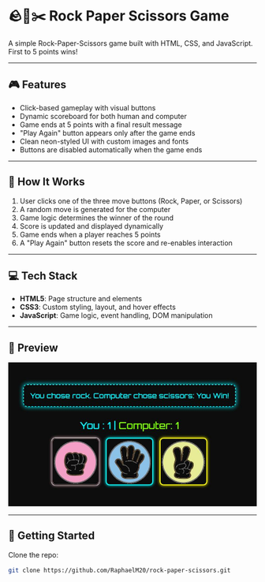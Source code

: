 # 🪨📄✂️ Rock Paper Scissors Game

A simple Rock-Paper-Scissors game built with HTML, CSS, and JavaScript. First to 5 points wins!

---

## 🎮 Features

- Click-based gameplay with visual buttons  
- Dynamic scoreboard for both human and computer  
- Game ends at 5 points with a final result message  
- "Play Again" button appears only after the game ends  
- Clean neon-styled UI with custom images and fonts  
- Buttons are disabled automatically when the game ends  

---

## 🧠 How It Works

1. User clicks one of the three move buttons (Rock, Paper, or Scissors)  
2. A random move is generated for the computer  
3. Game logic determines the winner of the round  
4. Score is updated and displayed dynamically  
5. Game ends when a player reaches 5 points  
6. A "Play Again" button resets the score and re-enables interaction  

---

## 💻 Tech Stack

- **HTML5**: Page structure and elements  
- **CSS3**: Custom styling, layout, and hover effects  
- **JavaScript**: Game logic, event handling, DOM manipulation  

---

## 📸 Preview

<img src="rps-images/rps-preview.jpg" alt="Game Preview" />

---

## 🚀 Getting Started

Clone the repo:

```bash
git clone https://github.com/RaphaelM20/rock-paper-scissors.git
